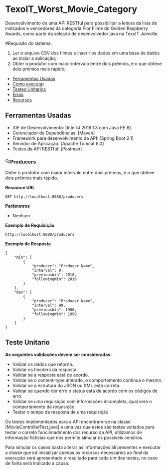 # TexoIT_Worst_Movie_Category
Desenvolvimento de uma API RESTful para possibilitar a leitura da lista de indicados e vencedores da categoria Pior Filme do Golden Raspberry Awards, como
parte da seleção de desenvolvedor java na TexoIT Joinville.

#Requisito do sistema:
1. Ler o arquivo CSV dos filmes e inserir os dados em uma base de dados ao inciar a aplicação;
2. Obter o produtor com maior intervalo entre dois prêmios, e o que obteve dois prêmios mais rápido;

- [Ferramentas Usadas](#ferramentas-usadas)
- [Como executar](#como-executar)
- [Testes Unitarios](#teste-unitario)
- [Erros](#erros)
- [Recursos](#recursos)

## Ferramentas Usadas

- IDE de Desenvolvimento: [IntelliJ 2019.1.3 com Java EE 8]
- Gerenciador de Dependências: [Maven]
- Framework para desenvolvimento da API: [Spring Boot 2.1]
- Servidor de Aplicação: [Apache Tomcat 8.0]
- Testes da API RESTful: [Postman]

<h3>
<a id="user-content-listagem-de-todos-os-amigos" class="anchor" href="#listagem-de-todos-os-amigos" aria-hidden="true"><svg class="octicon octicon-link" viewBox="0 0 16 16" version="1.1" width="16" height="16" aria-hidden="true"><path fill-rule="evenodd" d="M4 9h1v1H4c-1.5 0-3-1.69-3-3.5S2.55 3 4 3h4c1.45 0 3 1.69 3 3.5 0 1.41-.91 2.72-2 3.25V8.59c.58-.45 1-1.27 1-2.09C10 5.22 8.98 4 8 4H4c-.98 0-2 1.22-2 2.5S3 9 4 9zm9-3h-1v1h1c1 0 2 1.22 2 2.5S13.98 12 13 12H9c-.98 0-2-1.22-2-2.5 0-.83.42-1.64 1-2.09V6.25c-1.09.53-2 1.84-2 3.25C6 11.31 7.55 13 9 13h4c1.45 0 3-1.69 3-3.5S14.5 6 13 6z"></path></svg></a>Producers</h3>
<p>Obter o produtor com maior intervalo entre dois prêmios, e o que obteve dois prêmios mais rápido.</p>
<p><strong>Resource URL</strong></p>
<p><code>GET http://localhost:8080/producers</code></p>
<p><strong>Parâmetros</strong></p>
<ul>
<li>Nenhum</li>
</ul>
<p><strong>Exemplo de Requisição</strong></p>
<p><code>http://localhost:8080/producers</code></p>
<p><strong>Exemplo de Resposta</strong></p>
<pre><code>{
    "min": [
        {
            "producer": "Producer Name",
            "interval": 9,
            "previousWin": 2018,
            "followingWin": 2019
        }
    ],
    "max": [
        {
            "producer": "Producer Name",
            "interval": 99,
            "previousWin": 1900,
            "followingWin": 1999
        }
    ]
}</code></pre>
<h3>

## Teste Unitario

<strong>As seguintes validações devem ser consideradas:</strong>

- Validar os dados que retorna.
- Validar os headers da resposta
- Validar se a resposta está de acordo.
- Validar se o content-type alterado, o comportamento continua o mesmo.
- Validar se a estrutura do JSON ou XML está correta.
- Validar se quando der erro o status está de acordo com os códigos de erro.
- Validar se uma requisição com informações incompleta, qual será o comportamento da requisição.
- Testar o tempo de resposta de uma requisição

Os testes implementados para a API encontram-se na classe [MovieControllerTest.java] e uma vez que estes são testes voltados para testar o correto funcionadmento dos recurso da API, utilizamos de informação ficticias que nos permite simular os possiveis cenários.

Para simular os casos basta alterar as informações ali presentes e executar a classe que irá inicializar apenas os recursos necessários ao final da execução será apresentado o resultado para cada um dos testes, no caso de falha será indicado a causa.


